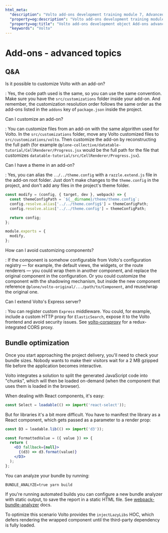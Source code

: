 ```yaml
---
html_meta:
  "description": "Volto add-ons development training module 7, Advanced topics"
  "property=og:description": "Volto add-ons development training module 7"
  "property=og:title": "Volto add-ons development object Add-ons advanced topics"
  "keywords": "Volto"
---
```


# Add-ons - advanced topics

## Q&A

Is it possible to customize Volto with an add-on?

: Yes, the code path used is the same, so you can use the same convention.
  Make sure you have the `src/customizations` folder inside your add-on.
  And remember, the customization resolution order follows the same order as the
  add-ons listed in the `addons` key of `package.json` inside the project.

Can I customize an add-on?

: You can customize files from an add-on with the same algorithm used for Volto.
  In the `src/customizations` folder, move any Volto customized
  files to `src/customizations/volto`.
  Then customize the add-on by reconstructing the full path (for example
  `@plone-collective/datatable-tutorial/CellRenderer/Progress.jsx` would be the
  full path for the file that customizes
  `datatable-tutorial/src/CellRenderer/Progress.jsx`).

Can I have a theme in an add-on?

: Yes, you can alias the `../../theme.config` with a `razzle.extend.js`
  file in the add-on root folder.
  Just don't make changes to the `theme.config` in the project, and don't add
  any files in the project's theme folder.

```jsx
const modify = (config, { target, dev }, webpack) => {
  const themeConfigPath = `${__dirname}/theme/theme.config`;
  config.resolve.alias['../../theme.config$'] = themeConfigPath;
  config.resolve.alias['../../theme.config'] = themeConfigPath;

  return config;
};

module.exports = {
  modify,
};
```

How can I avoid customizing components?

: If the component is somehow configurable from Volto's configuration
  registry — for example, the default views, the widgets, or the route
  renderers — you could wrap them in another component, and replace the
  original component in the configuration.
  Or you could customize the
  component with the shadowing mechanism, but inside the new component
  reference `@plone/volto-original/.../path/to/Component`, and reuse/wrap
  the original one.

Can I extend Volto's Express server?

: You can register custom `Express` middleware.
  You could, for example, include
  a custom HTTP proxy for `ElasticSearch`, expose it to the Volto frontend and
  avoid security issues.
  See [volto-corsproxy] for a redux-integrated CORS proxy.

## Bundle optimization

Once you start approaching the project delivery, you'll need to check your
bundle sizes. Nobody wants to make their visitors wait for a 2 MB gzipped file
before the application becomes interactive.

Volto integrates a solution to split the generated JavaScript code into "chunks", which
will then be loaded on-demand (when the component that uses them is loaded in the browser).

When dealing with React components, it's easy:

```jsx
const Select = loadable(() => import('react-select'));
```

But for libraries it's a bit more difficult.
You have to manifest the library as a React component, which gets passed as a parameter to a render prop:

```jsx
const D3 = loadable.lib(() => import('d3'));

const FormattedValue = ({ value }) => {
  return (
    <D3 fallback={null}>
      {(d3) => d3.format(value)}
    </D3>
  );
};
```

You can analyze your bundle by running:

```shell
BUNDLE_ANALYZE=true yarn build
```

If you're running automated builds you can configure a new bundle analyzer with
static output, to save the report in a static HTML file. See
[webpack-bundle-analyzer] docs.

To optimize this scenario Volto provides the `injectLazyLibs` HOC, which
defers rendering the wrapped component until the third-party dependency is
fully loaded.


[volto-corsproxy]: https://github.com/eea/volto-corsproxy
[webpack-bundle-analyzer]: https://github.com/webpack-contrib/webpack-bundle-analyzer
